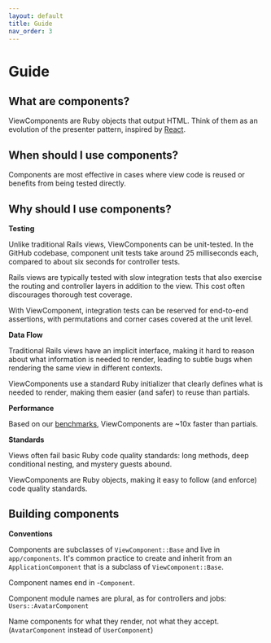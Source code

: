 ```yaml
---
layout: default
title: Guide
nav_order: 3
---
```


# Guide

## What are components?

ViewComponents are Ruby objects that output HTML. Think of them as an evolution of the presenter pattern, inspired by [React](https://reactjs.org/docs/react-component.html).

## When should I use components?

Components are most effective in cases where view code is reused or benefits from being tested directly.

## Why should I use components?

**Testing**

Unlike traditional Rails views, ViewComponents can be unit-tested. In the GitHub codebase, component unit tests take around 25 milliseconds each, compared to about six seconds for controller tests.

Rails views are typically tested with slow integration tests that also exercise the routing and controller layers in addition to the view. This cost often discourages thorough test coverage.

With ViewComponent, integration tests can be reserved for end-to-end assertions, with permutations and corner cases covered at the unit level.

**Data Flow**

Traditional Rails views have an implicit interface, making it hard to reason about what information is needed to render, leading to subtle bugs when rendering the same view in different contexts.

ViewComponents use a standard Ruby initializer that clearly defines what is needed to render, making them easier \(and safer\) to reuse than partials.

**Performance**

Based on our [benchmarks](../../performance/benchmark.rb), ViewComponents are ~10x faster than partials.

**Standards**

Views often fail basic Ruby code quality standards: long methods, deep conditional nesting, and mystery guests abound.

ViewComponents are Ruby objects, making it easy to follow \(and enforce\) code quality standards.

## Building components

**Conventions**

Components are subclasses of `ViewComponent::Base` and live in `app/components`. It's common practice to create and inherit from an `ApplicationComponent` that is a subclass of `ViewComponent::Base`.

Component names end in -`Component`.

Component module names are plural, as for controllers and jobs: `Users::AvatarComponent`

Name components for what they render, not what they accept. \(`AvatarComponent` instead of `UserComponent`\)

